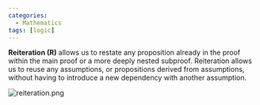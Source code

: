 ```yaml
---
categories:
  - Mathematics
tags: [logic]
---
```


**Reiteration (R)** allows us to restate any proposition already in the proof within the main proof or a more deeply nested subproof. Reiteration allows us to reuse any assumptions, or propositions derived from assumptions, without having to introduce a new dependency with another assumption.

![reiteration.png](../img/reiteration.png)
